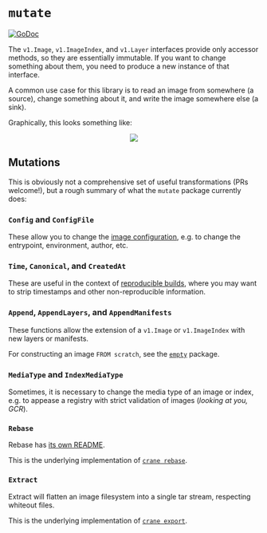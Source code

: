 # `mutate`

[![GoDoc](https://godoc.org/github.com/stgrace/go-containerregistry/pkg/v1/mutate?status.svg)](https://godoc.org/github.com/stgrace/go-containerregistry/pkg/v1/mutate)

The `v1.Image`, `v1.ImageIndex`, and `v1.Layer` interfaces provide only
accessor methods, so they are essentially immutable. If you want to change
something about them, you need to produce a new instance of that interface.

A common use case for this library is to read an image from somewhere (a source),
change something about it, and write the image somewhere else (a sink).

Graphically, this looks something like:

<p align="center">
  <img src="/images/mutate.dot.svg" />
</p>

## Mutations

This is obviously not a comprehensive set of useful transformations (PRs welcome!),
but a rough summary of what the `mutate` package currently does:

### `Config` and `ConfigFile`

These allow you to change the [image configuration](https://github.com/opencontainers/image-spec/blob/master/config.md#properties),
e.g. to change the entrypoint, environment, author, etc.

### `Time`, `Canonical`, and `CreatedAt`

These are useful in the context of [reproducible builds](https://reproducible-builds.org/),
where you may want to strip timestamps and other non-reproducible information.

### `Append`, `AppendLayers`, and `AppendManifests`

These functions allow the extension of a `v1.Image` or `v1.ImageIndex` with
new layers or manifests.

For constructing an image `FROM scratch`, see the [`empty`](/pkg/v1/empty) package.

### `MediaType` and `IndexMediaType`

Sometimes, it is necessary to change the media type of an image or index,
e.g. to appease a registry with strict validation of images (_looking at you, GCR_).

### `Rebase`

Rebase has [its own README](/cmd/crane/rebase.md).

This is the underlying implementation of [`crane rebase`](https://github.com/stgrace/go-containerregistry/blob/main/cmd/crane/doc/crane_rebase.md).

### `Extract`

Extract will flatten an image filesystem into a single tar stream,
respecting whiteout files.

This is the underlying implementation of [`crane export`](https://github.com/stgrace/go-containerregistry/blob/main/cmd/crane/doc/crane_export.md).
